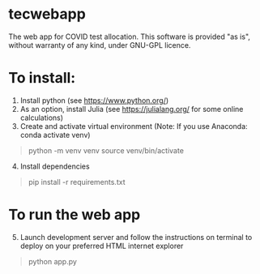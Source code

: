 # tecwebapp
The web app for COVID test allocation. This software is provided "as is", without warranty of any kind, under GNU-GPL licence.

# To install:
1. Install python (see https://www.python.org/)
2. As an option, install Julia (see https://julialang.org/ for some online calculations)
3. Create and activate virtual environment (Note: If you use Anaconda: conda activate venv)
> python -m venv venv
> source venv/bin/activate 

4. Install dependencies
> pip install -r requirements.txt

# To run the web app
5. Launch development server and follow the instructions on terminal to deploy on your preferred HTML internet explorer
> python app.py
